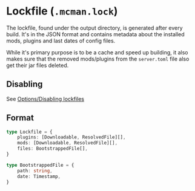 # Lockfile (`.mcman.lock`)

The lockfile, found under the output directory, is generated after every build. It's in the JSON format and contains metadata about the installed mods, plugins and last dates of config files.

While it's primary purpose is to be a cache and speed up building, it also makes sure that the removed mods/plugins from the `server.toml` file also get their jar files deleted.

## Disabling

See [Options/Disabling lockfiles](../concepts/options.md#disabling-lockfiles)

## Format

```ts
type Lockfile = {
    plugins: [Downloadable, ResolvedFile][],
    mods: [Downloadable, ResolvedFile][],
    files: BootstrappedFile[],
}

type BootstrappedFile = {
    path: string,
    date: Timestamp,
}
```
